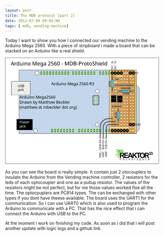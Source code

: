 ```yaml
---
layout: post
title: The MDB protocol [part 2]
date: 2012-07-09 09:03:00
tags: [ mdb, vending-machine]
---
```


Today I want to show you how I connected our vending machine to the Arduino Mega 2560.
With a piece of stripboard i made a board that can be stacked on an Arduino like a real shield.

!['MDB shield'](mdb-proto-shield.svg)

As you can see the board is really simple. It contain just 2 otocouplers to insulate the Arduino from the Vending machine controller, 2 resistors for the leds of each optocoupler and one as a pullup resistor.
The values of the resistors might be not perfect, but for me those values worked fine all the time. The optocpuplers are PC814 types. The can be exchanged with other types if you dont have theese available.
The board uses the UART1 for the communication. So I can use UART0 which is also used to program the Arduino to communicate with a PC. That has the nice effect that i can connect the Arduino with USB to the PC.

At the moment i work on finishing my code. As soon as i did that i will post another update with logic logs and a github link.

 
